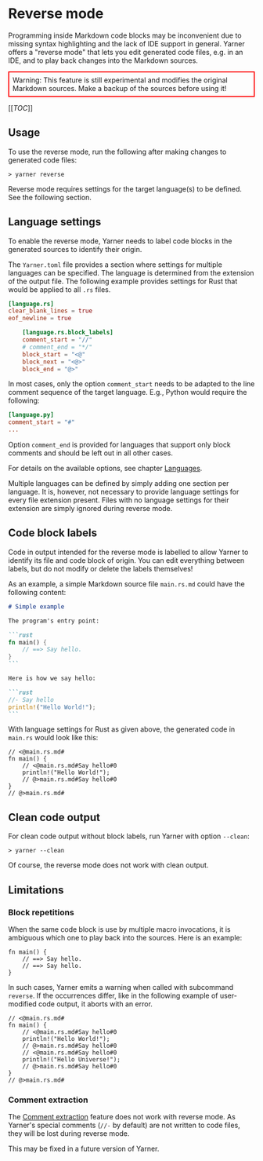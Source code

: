 # Reverse mode

Programming inside Markdown code blocks may be inconvenient due to missing syntax highlighting and the lack of IDE support in general.
Yarner offers a "reverse mode" that lets you edit generated code files, e.g. in an IDE, and to play back changes into the Markdown sources.

<div style="border: 2px solid red; padding: 0.5em;">
Warning: This feature is still experimental and modifies the original Markdown sources. Make a backup of the sources before using it!
</div>

[[_TOC_]]

## Usage

To use the reverse mode, run the following after making changes to generated code files:

```plaintext
> yarner reverse
```

Reverse mode requires settings for the target language(s) to be defined. See the following section.

## Language settings

To enable the reverse mode, Yarner needs to label code blocks in the generated sources to identify their origin.

The `Yarner.toml` file provides a section where settings for multiple languages can be specified. The language is determined from the extension of the output file. The following example provides settings for Rust that would be applied to all `.rs` files.

```toml
[language.rs]
clear_blank_lines = true
eof_newline = true

    [language.rs.block_labels]
    comment_start = "//"
    # comment_end = "*/"
    block_start = "<@"
    block_next = "<@>"
    block_end = "@>"
```

In most cases, only the option `comment_start` needs to be adapted to the line comment sequence of the target language. E.g., Python would require the following:

```toml
[language.py]
comment_start = "#"
...
```

Option `comment_end` is provided for languages that support only block comments and should be left out in all other cases.

For details on the available options, see chapter [Languages](./config-languages.md).

Multiple languages can be defined by simply adding one section per language.
It is, however, not necessary to provide language settings for every file extension present.
Files with no language settings for their extension are simply ignored during reverse mode.

## Code block labels

Code in output intended for the reverse mode is labelled to allow Yarner to identify its file and code block of origin. You can edit everything between labels, but do not modify or delete the labels themselves!

As an example, a simple Markdown source file `main.rs.md` could have the following content:

````markdown
# Simple example

The program's entry point:

```rust
fn main() {
    // ==> Say hello.
}
```

Here is how we say hello:

```rust
//- Say hello
println!("Hello World!");
```
````

With language settings for Rust as given above, the generated code in `main.rs` would look like this:

```rust,noplaypen
// <@main.rs.md#
fn main() {
    // <@main.rs.md#Say hello#0
    println!("Hello World!");
    // @>main.rs.md#Say hello#0
}
// @>main.rs.md#
```

## Clean code output

For clean code output without block labels, run Yarner with option `--clean`:

```plaintext
> yarner --clean
```

Of course, the reverse mode does not work with clean output.

## Limitations

### Block repetitions

When the same code block is use by multiple macro invocations, it is ambiguous which one to play back into the sources. Here is an example:

```rust,noplaypen
fn main() {
    // ==> Say hello.
    // ==> Say hello.
}
```

In such cases, Yarner emits a warning when called with subcommand `reverse`. If the occurrences differ, like in the following example of user-modified code output, it aborts with an error.

```rust,noplaypen
// <@main.rs.md#
fn main() {
    // <@main.rs.md#Say hello#0
    println!("Hello World!");
    // @>main.rs.md#Say hello#0
    // <@main.rs.md#Say hello#0
    println!("Hello Universe!");
    // @>main.rs.md#Say hello#0
}
// @>main.rs.md#
```

### Comment extraction

The [Comment extraction](./comment-extraction.md) feature does not work with reverse mode.
As Yarner's special comments (`//-` by default) are not written to code files, they will be lost during reverse mode.

This may be fixed in a future version of Yarner.
